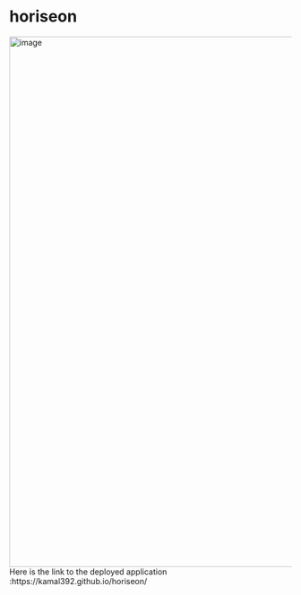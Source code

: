 # horiseon
<img width="947" alt="image" src="https://user-images.githubusercontent.com/64217018/216885222-7a55b8eb-f87d-4934-b6a1-165e555a8b80.png">
Here is the link to the deployed application :https://kamal392.github.io/horiseon/
